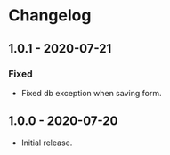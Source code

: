 # Changelog

## 1.0.1 - 2020-07-21

### Fixed
- Fixed db exception when saving form.

## 1.0.0 - 2020-07-20

- Initial release.
